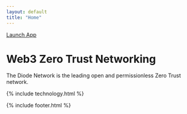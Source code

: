 ```yaml
---
layout: default
title: "Home"
---
```


<!-- HERO SECTION -->
<div id="hero-section" class="hero-section">

  <a href="{{ '/wallet/' | relative_url }}" class="launch-app-btn">Launch App</a>
  <h1 class="hero-heading">Web3 Zero Trust Networking</h1>
  <p class="hero-subtext">
  The Diode Network is the leading open and permissionless Zero Trust network.
  </p>
</div>

<!-- NETWORK MAP SECTION (Network.vue component) -->
<div id="network-map-section">
  <div id="app">
    <dashboard></dashboard>
  </div>
</div>

<!-- TECHNOLOGY SECTION -->
<div id="technology-section">
  {% include technology.html %}
</div>

{% include footer.html %}
